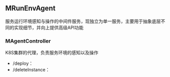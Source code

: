 ## MRunEnvAgent
服务运行环境感知与操作的中间件服务，现独立为单一服务，主要用于抽象底层不同的实现细节，并向上提供高级API功能

### MAgentController 
K8S集群的代理，负责服务环境的感知以及操作
- /deploy：
- /deleteInstance：